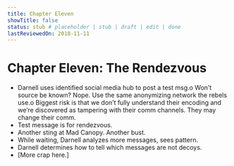 ```yaml
---
title: Chapter Eleven
showTitle: false
status: stub # placeholder | stub | draft | edit | done
lastReviewedOn: 2018-11-11
---
```


# Chapter Eleven: The Rendezvous


* Darnell uses identified social media hub to post a test msg.o	Won’t source be known? Nope. Use the same anonymizing network the rebels use.o	Biggest risk is that we don’t fully understand their encoding and we’re discovered as tampering with their comm channels. They may change their comm.
* Test message is for rendezvous.
* Another sting at Mad Canopy. Another bust.
* While waiting, Darnell analyzes more messages, sees pattern.
* Darnell determines how to tell which messages are not decoys.
*  [More crap here.]
